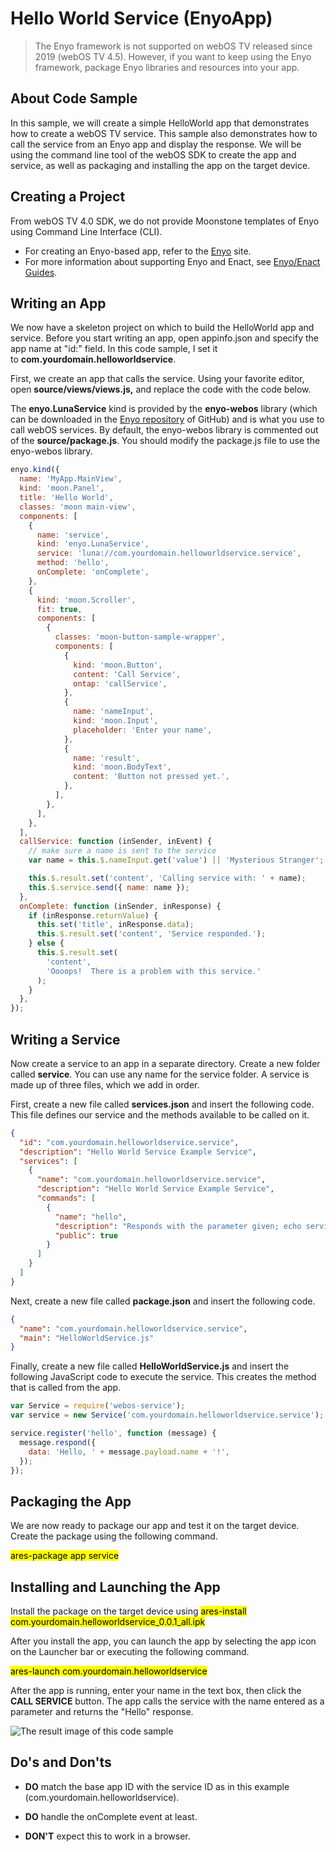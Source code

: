 # Hello World Service (EnyoApp)

> The Enyo framework is not supported on webOS TV released since 2019 (webOS TV 4.5). However, if you want to keep using the Enyo framework, package Enyo libraries and resources into your app.

## About Code Sample

In this sample, we will create a simple HelloWorld app that demonstrates how to create a webOS TV service. This sample also demonstrates how to call the service from an Enyo app and display the response. We will be using the command line tool of the webOS SDK to create the app and service, as well as packaging and installing the app on the target device.

## Creating a Project

From webOS TV 4.0 SDK, we do not provide Moonstone templates of Enyo using Command Line Interface (CLI).

- For creating an Enyo-based app, refer to the [Enyo](https://github.com/enyojs) site.
- For more information about supporting Enyo and Enact, see [Enyo/Enact Guides](https://webostv.developer.lge.com/develop/enyo-enact-developer-guide/).

## Writing an App

We now have a skeleton project on which to build the HelloWorld app and service. Before you start writing an app, open appinfo.json and specify the app name at "id:" field. In this code sample, I set it to **com.yourdomain.helloworldservice**.

First, we create an app that calls the service. Using your favorite editor, open **source/views/views.js,** and replace the code with the code below.

The **enyo.LunaService** kind is provided by the **enyo-webos** library (which can be downloaded in the [Enyo repository](https://github.com/enyojs/enyo-webos) of GitHub) and is what you use to call webOS services. By default, the enyo-webos library is commented out of the **source/package.js**. You should modify the package.js file to use the enyo-webos library.

```javascript
enyo.kind({
  name: 'MyApp.MainView',
  kind: 'moon.Panel',
  title: 'Hello World',
  classes: 'moon main-view',
  components: [
    {
      name: 'service',
      kind: 'enyo.LunaService',
      service: 'luna://com.yourdomain.helloworldservice.service',
      method: 'hello',
      onComplete: 'onComplete',
    },
    {
      kind: 'moon.Scroller',
      fit: true,
      components: [
        {
          classes: 'moon-button-sample-wrapper',
          components: [
            {
              kind: 'moon.Button',
              content: 'Call Service',
              ontap: 'callService',
            },
            {
              name: 'nameInput',
              kind: 'moon.Input',
              placeholder: 'Enter your name',
            },
            {
              name: 'result',
              kind: 'moon.BodyText',
              content: 'Button not pressed yet.',
            },
          ],
        },
      ],
    },
  ],
  callService: function (inSender, inEvent) {
    // make sure a name is sent to the service
    var name = this.$.nameInput.get('value') || 'Mysterious Stranger';

    this.$.result.set('content', 'Calling service with: ' + name);
    this.$.service.send({ name: name });
  },
  onComplete: function (inSender, inResponse) {
    if (inResponse.returnValue) {
      this.set('title', inResponse.data);
      this.$.result.set('content', 'Service responded.');
    } else {
      this.$.result.set(
        'content',
        'Oooops!  There is a problem with this service.'
      );
    }
  },
});
```

## Writing a Service

Now create a service to an app in a separate directory. Create a new folder called **service**. You can use any name for the service folder. A service is made up of three files, which we add in order.

First, create a new file called **services.json** and insert the following code. This file defines our service and the methods available to be called on it.

```json
{
  "id": "com.yourdomain.helloworldservice.service",
  "description": "Hello World Service Example Service",
  "services": [
    {
      "name": "com.yourdomain.helloworldservice.service",
      "description": "Hello World Service Example Service",
      "commands": [
        {
          "name": "hello",
          "description": "Responds with the parameter given; echo service",
          "public": true
        }
      ]
    }
  ]
}
```

Next, create a new file called **package.json** and insert the following code.

```json
{
  "name": "com.yourdomain.helloworldservice.service",
  "main": "HelloWorldService.js"
}
```

Finally, create a new file called **HelloWorldService.js** and insert the following JavaScript code to execute the service. This creates the method that is called from the app.

```javascript
var Service = require('webos-service');
var service = new Service('com.yourdomain.helloworldservice.service');

service.register('hello', function (message) {
  message.respond({
    data: 'Hello, ' + message.payload.name + '!',
  });
});
```

## Packaging the App 

We are now ready to package our app and test it on the target device. Create the package using the following command.

<mark>ares-package app service</mark>

## Installing and Launching the App

Install the package on the target device using <mark>ares-install com.yourdomain.helloworldservice_0.0.1_all.ipk</mark>

After you install the app, you can launch the app by selecting the app icon on the Launcher bar or executing the following command.

<mark>ares-launch com.yourdomain.helloworldservice</mark>

After the app is running, enter your name in the text box, then click the **CALL SERVICE** button. The app calls the service with the name entered as a parameter and returns the "Hello" response.

![The result image of this code sample](https://webostv.developer.lge.com/download_file/view_inline/2118/)

## Do's and Don'ts

- **DO** match the base app ID with the service ID as in this example (com.yourdomain.helloworldservice).

- **DO** handle the onComplete event at least.

- **DON'T** expect this to work in a browser.
